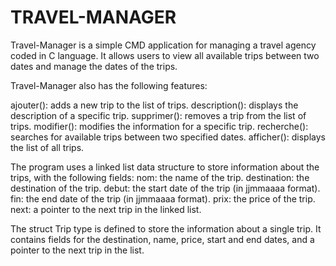 # TRAVEL-MANAGER
Travel-Manager is a simple CMD application for managing a travel agency coded in C language. It allows users to view all available trips between two dates and manage the dates of the trips.

Travel-Manager also has the following features:

ajouter(): adds a new trip to the list of trips.
description(): displays the description of a specific trip.
supprimer(): removes a trip from the list of trips.
modifier(): modifies the information for a specific trip.
recherche(): searches for available trips between two specified dates.
afficher(): displays the list of all trips.

The program uses a linked list data structure to store information about the trips, with the following fields:
nom: the name of the trip.
destination: the destination of the trip.
debut: the start date of the trip (in jjmmaaaa format).
fin: the end date of the trip (in jjmmaaaa format).
prix: the price of the trip.
next: a pointer to the next trip in the linked list.

The struct Trip type is defined to store the information about a single trip. It contains fields for the destination, name, price, start and end dates, and a pointer to the next trip in the list. 

